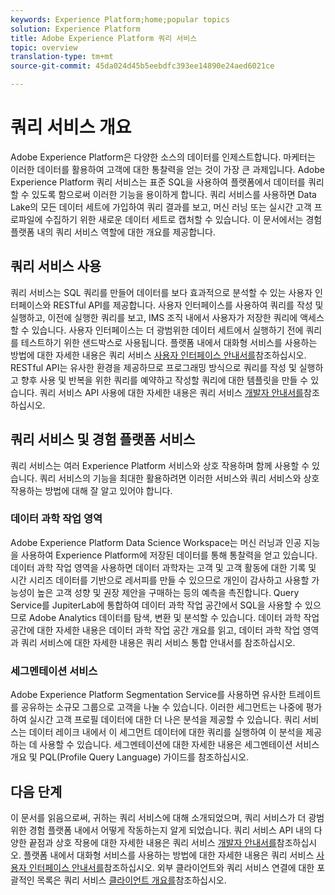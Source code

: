 ```yaml
---
keywords: Experience Platform;home;popular topics
solution: Experience Platform
title: Adobe Experience Platform 쿼리 서비스
topic: overview
translation-type: tm+mt
source-git-commit: 45da024d45b5eebdfc393ee14890e24aed6021ce

---
```



# 쿼리 서비스 개요

Adobe Experience Platform은 다양한 소스의 데이터를 인제스트합니다. 마케터는 이러한 데이터를 활용하여 고객에 대한 통찰력을 얻는 것이 가장 큰 과제입니다. Adobe Experience Platform 쿼리 서비스는 표준 SQL을 사용하여 플랫폼에서 데이터를 쿼리할 수 있도록 함으로써 이러한 기능을 용이하게 합니다. 쿼리 서비스를 사용하면 Data Lake의 모든 데이터 세트에 가입하여 쿼리 결과를 보고, 머신 러닝 또는 실시간 고객 프로파일에 수집하기 위한 새로운 데이터 세트로 캡처할 수 있습니다. 이 문서에서는 경험 플랫폼 내의 쿼리 서비스 역할에 대한 개요를 제공합니다.

## 쿼리 서비스 사용

쿼리 서비스는 SQL 쿼리를 만들어 데이터를 보다 효과적으로 분석할 수 있는 사용자 인터페이스와 RESTful API를 제공합니다. 사용자 인터페이스를 사용하여 쿼리를 작성 및 실행하고, 이전에 실행한 쿼리를 보고, IMS 조직 내에서 사용자가 저장한 쿼리에 액세스할 수 있습니다. 사용자 인터페이스는 더 광범위한 데이터 세트에서 실행하기 전에 쿼리를 테스트하기 위한 샌드박스로 사용됩니다. 플랫폼 내에서 대화형 서비스를 사용하는 방법에 대한 자세한 내용은 쿼리 서비스 [사용자 인터페이스 안내서를](ui/overview.md)참조하십시오. RESTful API는 유사한 환경을 제공하므로 프로그래밍 방식으로 쿼리를 작성 및 실행하고 향후 사용 및 반복을 위한 쿼리를 예약하고 작성할 쿼리에 대한 템플릿을 만들 수 있습니다. 쿼리 서비스 API 사용에 대한 자세한 내용은 쿼리 서비스 [개발자 안내서를](api/getting-started.md)참조하십시오.

## 쿼리 서비스 및 경험 플랫폼 서비스

쿼리 서비스는 여러 Experience Platform 서비스와 상호 작용하며 함께 사용할 수 있습니다. 쿼리 서비스의 기능을 최대한 활용하려면 이러한 서비스와 쿼리 서비스와 상호 작용하는 방법에 대해 잘 알고 있어야 합니다.

### 데이터 과학 작업 영역

Adobe Experience Platform Data Science Workspace는 머신 러닝과 인공 지능을 사용하여 Experience Platform에 저장된 데이터를 통해 통찰력을 얻고 있습니다. 데이터 과학 작업 영역을 사용하면 데이터 과학자는 고객 및 고객 활동에 대한 기록 및 시간 시리즈 데이터를 기반으로 레서피를 만들 수 있으므로 개인이 감사하고 사용할 가능성이 높은 고객 성향 및 권장 제안을 구매하는 등의 예측을 촉진합니다. Query Service를 JupiterLab에 통합하여 데이터 과학 작업 공간에서 SQL을 사용할 수 있으므로 Adobe Analytics 데이터를 탐색, 변환 및 분석할 수 있습니다. 데이터 과학 작업 공간에 대한 자세한 내용은 데이터 과학 작업 공간 개요를 읽고, 데이터 과학 작업 영역과 쿼리 서비스에 대한 자세한 내용은 쿼리 서비스 통합 안내서를 참조하십시오.

### 세그멘테이션 서비스

Adobe Experience Platform Segmentation Service를 사용하면 유사한 트레이트를 공유하는 소규모 그룹으로 고객을 나눌 수 있습니다. 이러한 세그먼트는 나중에 평가하여 실시간 고객 프로필 데이터에 대한 더 나은 분석을 제공할 수 있습니다. 쿼리 서비스는 데이터 레이크 내에서 이 세그먼트 데이터에 대한 쿼리를 실행하여 이 분석을 제공하는 데 사용할 수 있습니다. 세그멘테이션에 대한 자세한 내용은 세그멘테이션 서비스 개요 및 PQL(Profile Query Language) 가이드를 참조하십시오.

## 다음 단계

이 문서를 읽음으로써, 귀하는 쿼리 서비스에 대해 소개되었으며, 쿼리 서비스가 더 광범위한 경험 플랫폼 내에서 어떻게 작동하는지 알게 되었습니다. 쿼리 서비스 API 내의 다양한 끝점과 상호 작용에 대한 자세한 내용은 쿼리 서비스 [개발자 안내서를](api/getting-started.md)참조하십시오. 플랫폼 내에서 대화형 서비스를 사용하는 방법에 대한 자세한 내용은 쿼리 서비스 [사용자 인터페이스 안내서를](ui/overview.md)참조하십시오. 외부 클라이언트와 쿼리 서비스 연결에 대한 포괄적인 목록은 쿼리 서비스 [클라이언트 개요를](clients/overview.md)참조하십시오.
